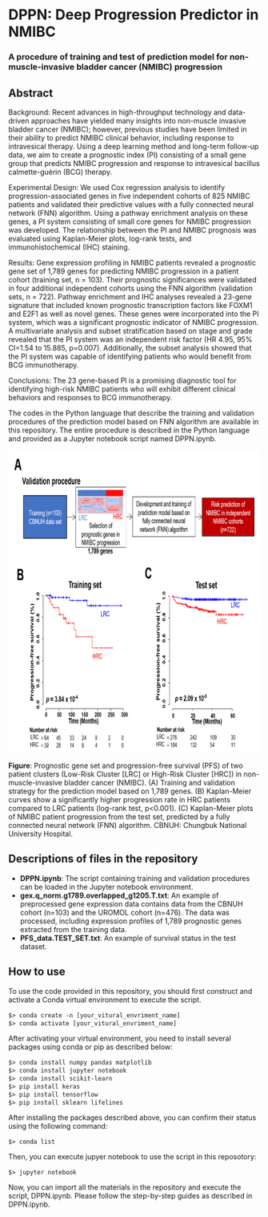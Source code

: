 # DPPN: Deep Progression Predictor in NMIBC
### A procedure of training and test of prediction model for non-muscle-invasive bladder cancer (NMIBC) progression

## Abstract
Background: Recent advances in high-throughput technology and data-driven approaches have yielded many insights into non-muscle invasive bladder cancer (NMIBC); however, previous studies have been limited in their ability to predict NMIBC clinical behavior, including response to intravesical therapy. Using a deep learning method and long-term follow-up data, we aim to create a prognostic index (PI) consisting of a small gene group that predicts NMIBC progression and response to intravesical bacillus calmette-guérin (BCG) therapy.

Experimental Design: We used Cox regression analysis to identify progression-associated genes in five independent cohorts of 825 NMIBC patients and validated their predictive values with a fully connected neural network (FNN) algorithm. Using a pathway enrichment analysis on these genes, a PI system consisting of small core genes for NMIBC progression was developed. The relationship between the PI and NMIBC prognosis was evaluated using Kaplan-Meier plots, log-rank tests, and immunohistochemical (IHC) staining.

Results: Gene expression profiling in NMIBC patients revealed a prognostic gene set of 1,789 genes for predicting NMIBC progression in a patient cohort (training set, n = 103). Their prognostic significances were validated in four additional independent cohorts using the FNN algorithm (validation sets, n = 722). Pathway enrichment and IHC analyses revealed a 23-gene signature that included known prognostic transcription factors like FOXM1 and E2F1 as well as novel genes. These genes were incorporated into the PI system, which was a significant prognostic indicator of NMIBC progression. A multivariate analysis and subset stratification based on stage and grade revealed that the PI system was an independent risk factor (HR 4.95, 95% CI=1.54 to 15.885, p=0.007). Additionally, the subset analysis showed that the PI system was capable of identifying patients who would benefit from BCG immunotherapy.

Conclusions: The 23 gene-based PI is a promising diagnostic tool for identifying high-risk NMIBC patients who will exhibit different clinical behaviors and responses to BCG immunotherapy.

The codes in the Python language that describe the training and validation procedures of the prediction model based on FNN algorithm are available in this repository. The entire procedure is described in the Python language and provided as a Jupyter notebook script named DPPN.ipynb.

<img src="./.img/Figure.png" width="800" height="604">

<b>Figure</b>: Prognostic gene set and progression-free survival (PFS) of two patient clusters (Low-Risk Cluster [LRC] or High-Risk Cluster [HRC]) in non-muscle-invasive bladder cancer (NMIBC). (A) Training and validation strategy for the prediction model based on 1,789 genes. (B) Kaplan-Meier curves show a significantly higher progression rate in HRC patients compared to LRC patients (log-rank test, p<0.001). (C) Kaplan-Meier plots of NMIBC patient progression from the test set, predicted by a fully connected neural network (FNN) algorithm. CBNUH: Chungbuk National University Hospital.

## Descriptions of files in the repository
* <b>DPPN.ipynb</b>: The script containing training and validation procedures can be loaded in the Jupyter notebook environment.
* <b>gex.q_norm.g1789.overlapped_g1205.T.txt</b>: An example of preprocessed gene expression data contains data from the CBNUH cohort (n=103) and the UROMOL cohort (n=476). The data was processed, including expression profiles of 1,789 prognostic genes extracted from the training data.
* <b>PFS_data.TEST_SET.txt</b>: An example of survival status in the test dataset. 

## How to use
To use the code provided in this repository, you should first construct and activate a Conda virtual environment to execute the script.
<pre><code>$> conda create -n [your_vitural_envriment_name]
$> conda activate [your_vitural_envriment_name]
</code></pre>

After activating your virtual environment, you need to install several packages using conda or pip as described below:

<pre><code>$> conda install numpy pandas matplotlib
$> conda install jupyter notebook
$> conda install scikit-learn
$> pip install keras
$> pip install tensorflow
$> pip install sklearn lifelines
</code></pre>

After installing the packages described above, you can confirm their status using the following command:

<pre><code>$> conda list</code></pre>

Then, you can execute jupyer notebook to use the script in this reposotory:

<pre><code>$> jupyter notebook</code></pre>

Now, you can import all the materials in the repository and execute the script, DPPN.ipynb. Please follow the step-by-step guides as described in DPPN.ipynb.